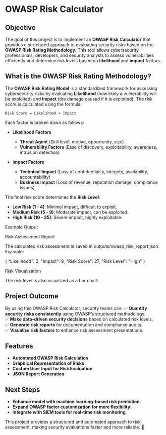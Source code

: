# OWASP Risk Calculator

## **Objective**
The goal of this project is to implement an **OWASP Risk Calculator** that provides a structured approach to evaluating security risks based on the **OWASP Risk Rating Methodology**. This tool allows cybersecurity professionals, developers, and security analysts to assess vulnerabilities efficiently and determine risk levels based on **likelihood** and **impact** factors.

## **What is the OWASP Risk Rating Methodology?**
The **OWASP Risk Rating Model** is a standardized framework for assessing cybersecurity risks by evaluating **Likelihood** (how likely a vulnerability will be exploited) and **Impact** (the damage caused if it is exploited). The risk score is calculated using the formula:

```
Risk Score = Likelihood × Impact
```

Each factor is broken down as follows:
- **Likelihood Factors**
  - **Threat Agent** (Skill level, motive, opportunity, size)
  - **Vulnerability Factors** (Ease of discovery, exploitability, awareness, intrusion detection)

- **Impact Factors**
  - **Technical Impact** (Loss of confidentiality, integrity, availability, accountability)
  - **Business Impact** (Loss of revenue, reputation damage, compliance issues)

The final risk score determines the **Risk Level**:
- **Low Risk (1 - 4)**: Minimal impact, difficult to exploit.
- **Medium Risk (5 - 9)**: Moderate impact, can be exploited.
- **High Risk (10 - 25)**: Severe impact, highly exploitable.

Example Output

Risk Assessment Report

The calculated risk assessment is saved in outputs/owasp_risk_report.json. Example:

{
    "Likelihood": 3,
    "Impact": 9,
    "Risk Score": 27,
    "Risk Level": "High"
}

Risk Visualization

The risk level is also visualized as a bar chart: 
## **Project Outcome**
By using this OWASP Risk Calculator, security teams can:
✅ **Quantify security risks consistently** using OWASP’s structured methodology.  
✅ **Make data-driven security decisions** based on calculated risk levels.  
✅ **Generate risk reports** for documentation and compliance audits.  
✅ **Visualize risk factors** to enhance risk assessment presentations.  

## **Features**
- **Automated OWASP Risk Calculation**
- **Graphical Representation of Risks**
- **Custom User Input for Risk Evaluation** 
- **JSON Report Generation**






## **Next Steps**
- **Enhance model with machine learning-based risk prediction**.
- **Expand OWASP factor customization for more flexibility**.
- **Integrate with SIEM tools for real-time risk monitoring**.

This project provides a structured and automated approach to risk assessment, making security evaluations faster and more reliable. 🚀

